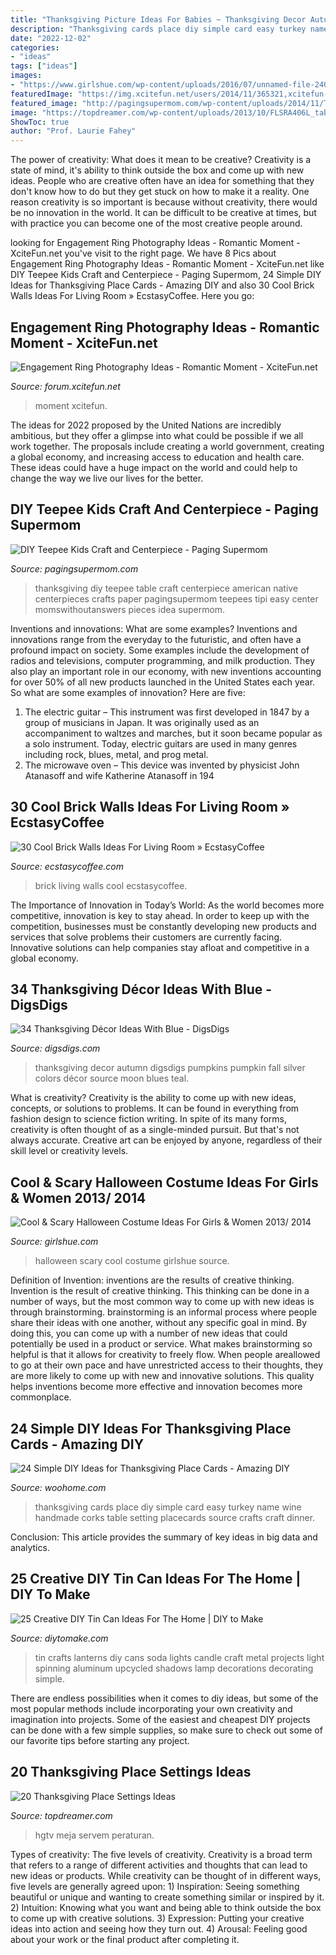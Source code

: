 ```yaml
---
title: "Thanksgiving Picture Ideas For Babies ~ Thanksgiving Decor Autumn Digsdigs Pumpkins Pumpkin Fall Silver Colors Décor Source Moon Blues Teal"
description: "Thanksgiving cards place diy simple card easy turkey name wine handmade corks table setting placecards source crafts craft dinner"
date: "2022-12-02"
categories:
- "ideas"
tags: ["ideas"]
images:
- "https://www.girlshue.com/wp-content/uploads/2016/07/unnamed-file-2401.jpg"
featuredImage: "https://img.xcitefun.net/users/2014/11/365321,xcitefun-ring-photography-3.jpg"
featured_image: "http://pagingsupermom.com/wp-content/uploads/2014/11/Thanksgiving-Kids-Table-Ideas-2.jpg"
image: "https://topdreamer.com/wp-content/uploads/2013/10/FLSRA406L_table-place-setting-peacock-blue-and-green_s3x4_lg.jpg"
ShowToc: true
author: "Prof. Laurie Fahey"
---
```



The power of creativity: What does it mean to be creative?
Creativity is a state of mind, it's ability to think outside the box and come up with new ideas. People who are creative often have an idea for something that they don't know how to do but they get stuck on how to make it a reality. One reason creativity is so important is because without creativity, there would be no innovation in the world. It can be difficult to be creative at times, but with practice you can become one of the most creative people around.

	

		
looking for Engagement Ring Photography Ideas - Romantic Moment - XciteFun.net you've visit to the right page. We have 8 Pics about Engagement Ring Photography Ideas - Romantic Moment - XciteFun.net like DIY Teepee Kids Craft and Centerpiece - Paging Supermom, 24 Simple DIY Ideas for Thanksgiving Place Cards - Amazing DIY and also 30 Cool Brick Walls Ideas For Living Room » EcstasyCoffee. Here you go:
		
    
## Engagement Ring Photography Ideas - Romantic Moment - XciteFun.net

<img loading=lazy src="https://img.xcitefun.net/users/2014/11/365321,xcitefun-ring-photography-3.jpg" onerror="this.onerror=null;this.src='https://tse4.mm.bing.net/th?id=OIP.WnXJNfZOx4kGSDrNUtsumwHaJ6&amp;pid=15.1';" alt="Engagement Ring Photography Ideas - Romantic Moment - XciteFun.net">

_Source: forum.xcitefun.net_

>moment xcitefun. 

	

The ideas for 2022 proposed by the United Nations are incredibly ambitious, but they offer a glimpse into what could be possible if we all work together. The proposals include creating a world government, creating a global economy, and increasing access to education and health care. These ideas could have a huge impact on the world and could help to change the way we live our lives for the better.

    
## DIY Teepee Kids Craft And Centerpiece - Paging Supermom

<img loading=lazy src="http://pagingsupermom.com/wp-content/uploads/2014/11/Thanksgiving-Kids-Table-Ideas-2.jpg" onerror="this.onerror=null;this.src='https://tse1.mm.bing.net/th?id=OIP.Cdz-oaYxQJ1J_ZS0DRz8cgHaLN&amp;pid=15.1';" alt="DIY Teepee Kids Craft and Centerpiece - Paging Supermom">

_Source: pagingsupermom.com_

>thanksgiving diy teepee table craft centerpiece american native centerpieces crafts paper pagingsupermom teepees tipi easy center momswithoutanswers pieces idea supermom. 

	

Inventions and innovations: What are some examples?
Inventions and innovations range from the everyday to the futuristic, and often have a profound impact on society. Some examples include the development of radios and televisions, computer programming, and milk production. They also play an important role in our economy, with new inventions accounting for over 50% of all new products launched in the United States each year. So what are some examples of innovation? Here are five: 
1) The electric guitar – This instrument was first developed in 1847 by a group of musicians in Japan. It was originally used as an accompaniment to waltzes and marches, but it soon became popular as a solo instrument. Today, electric guitars are used in many genres including rock, blues, metal, and prog metal. 
2) The microwave oven – This device was invented by physicist John Atanasoff and wife Katherine Atanasoff in 194
    
## 30 Cool Brick Walls Ideas For Living Room » EcstasyCoffee

<img loading=lazy src="https://i1.wp.com/www.ecstasycoffee.com/wp-content/uploads/2017/01/Brick-Wall-Living-Room-Home-Design-Ideas17.jpg?resize=600%2C900" onerror="this.onerror=null;this.src='https://tse1.mm.bing.net/th?id=OIP.22gG7haGaqR_l6E9zCUJFgHaLH&amp;pid=15.1';" alt="30 Cool Brick Walls Ideas For Living Room » EcstasyCoffee">

_Source: ecstasycoffee.com_

>brick living walls cool ecstasycoffee. 

	

The Importance of Innovation in Today’s World:
As the world becomes more competitive, innovation is key to stay ahead. In order to keep up with the competition, businesses must be constantly developing new products and services that solve problems their customers are currently facing. Innovative solutions can help companies stay afloat and competitive in a global economy.

    
## 34 Thanksgiving Décor Ideas With Blue - DigsDigs

<img loading=lazy src="http://www.digsdigs.com/photos/thanksgiving-decor-ideas-with-blue-32.jpg" onerror="this.onerror=null;this.src='https://tse4.mm.bing.net/th?id=OIP.6twFhS7n-69AklYFpg8wOQAAAA&amp;pid=15.1';" alt="34 Thanksgiving Décor Ideas With Blue - DigsDigs">

_Source: digsdigs.com_

>thanksgiving decor autumn digsdigs pumpkins pumpkin fall silver colors décor source moon blues teal. 

	

What is creativity?
Creativity is the ability to come up with new ideas, concepts, or solutions to problems. It can be found in everything from fashion design to science fiction writing. In spite of its many forms, creativity is often thought of as a single-minded pursuit. But that's not always accurate. Creative art can be enjoyed by anyone, regardless of their skill level or creativity levels.

    
## Cool &amp; Scary Halloween Costume Ideas For Girls &amp; Women 2013/ 2014

<img loading=lazy src="https://www.girlshue.com/wp-content/uploads/2016/07/unnamed-file-2401.jpg" onerror="this.onerror=null;this.src='https://tse4.mm.bing.net/th?id=OIP.IZcf0QvlRapHm4Tt6qUnZAAAAA&amp;pid=15.1';" alt="Cool &amp; Scary Halloween Costume Ideas For Girls &amp; Women 2013/ 2014">

_Source: girlshue.com_

>halloween scary cool costume girlshue source. 

	

Definition of Invention: inventions are the results of creative thinking.
Invention is the result of creative thinking. This thinking can be done in a number of ways, but the most common way to come up with new ideas is through brainstorming. brainstorming is an informal process where people share their ideas with one another, without any specific goal in mind. By doing this, you can come up with a number of new ideas that could potentially be used in a product or service.
What makes brainstorming so helpful is that it allows for creativity to freely flow. When people areallowed to go at their own pace and have unrestricted access to their thoughts, they are more likely to come up with new and innovative solutions. This quality helps inventions become more effective and innovation becomes more commonplace.

    
## 24 Simple DIY Ideas For Thanksgiving Place Cards - Amazing DIY

<img loading=lazy src="http://www.woohome.com/wp-content/uploads/2013/11/DIY-Thanksgiving-Place-Cards-22.jpg" onerror="this.onerror=null;this.src='https://tse4.mm.bing.net/th?id=OIP.oNDfsGogfHYEMdcgp1sY4AHaLH&amp;pid=15.1';" alt="24 Simple DIY Ideas for Thanksgiving Place Cards - Amazing DIY">

_Source: woohome.com_

>thanksgiving cards place diy simple card easy turkey name wine handmade corks table setting placecards source crafts craft dinner. 

	

Conclusion:
This article provides the summary of key ideas in big data and analytics.

    
## 25 Creative DIY Tin Can Ideas For The Home | DIY To Make

<img loading=lazy src="http://www.diytomake.com/wp-content/uploads/2016/08/tin-can-lanterns-idea.jpg" onerror="this.onerror=null;this.src='https://tse4.mm.bing.net/th?id=OIP.wrpHmbTZ-pB7uRO6lfUmnwHaLI&amp;pid=15.1';" alt="25 Creative DIY Tin Can Ideas For The Home | DIY to Make">

_Source: diytomake.com_

>tin crafts lanterns diy cans soda lights candle craft metal projects light spinning aluminum upcycled shadows lamp decorations decorating simple. 

	

There are endless possibilities when it comes to diy ideas, but some of the most popular methods include incorporating your own creativity and imagination into projects. Some of the easiest and cheapest DIY projects can be done with a few simple supplies, so make sure to check out some of our favorite tips before starting any project.

    
## 20 Thanksgiving Place Settings Ideas

<img loading=lazy src="https://topdreamer.com/wp-content/uploads/2013/10/FLSRA406L_table-place-setting-peacock-blue-and-green_s3x4_lg.jpg" onerror="this.onerror=null;this.src='https://tse1.mm.bing.net/th?id=OIP.6zRicGU3uGQmY4qb0WL9AQHaJ7&amp;pid=15.1';" alt="20 Thanksgiving Place Settings Ideas">

_Source: topdreamer.com_

>hgtv meja servem peraturan. 

	

Types of creativity: The five levels of creativity.
Creativity is a broad term that refers to a range of different activities and thoughts that can lead to new ideas or products. While creativity can be thought of in different ways, five levels are generally agreed upon: 1) Inspiration: Seeing something beautiful or unique and wanting to create something similar or inspired by it. 
2) Intuition: Knowing what you want and being able to think outside the box to come up with creative solutions. 
3) Expression: Putting your creative ideas into action and seeing how they turn out. 
4) Arousal: Feeling good about your work or the final product after completing it.

